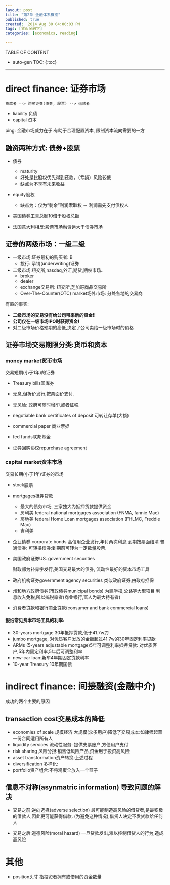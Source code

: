 ```yaml
---
layout: post
title: "第2章 金融体系概览"
published: true
created:  2014 Aug 30 04:00:03 PM
tags: [货币金融学]
categories: [economics, reading]

---
```


TABLE OF CONTENT

* auto-gen TOC:
{:toc}

- - -



# direct finance: 证券市场

    贷款者 --> 购买证券(债券, 股票) --> 借款者 

* liability 负债
* capital 资本

ping: 金融市场威力在于:有助于合理配置资本, 限制资本流向需要的一方

## 融资两种方式: 债券+股票

* 债券
    * maturity
    * 好处是比股权优先得到还款，（亏损）风险较低
    * 缺点为不享有未来收益
     

* equity股权
    * 缺点为：仅为“剩余”利润索取权 － 利润需先支付债权人

* 美国债券工具总额10倍于股权总额
* 法国意大利相反:股票市场融资远大于债券市场

## 证券的两级市场：一级二级

* 一级市场:证券最初的购买者: 
    B
    * 投行: 承销(underwriting)证券
* 二级市场:纽交所,nasdaq,外汇,期货,期权市场..
    * broker
    * dealer
    * exchange交易所: 纽交所,芝加哥商品交易所
    * Over-The-Counter(OTC) market场外市场: 分处各地的交易商


有趣的事实:

* **二级市场的交易没有给公司带来新的资金!!**
* **公司仅在一级市场IPO时获得资金!**
* 对二级市场价格预期的高低,决定了公司卖给一级市场时的价格

## 证券市场交易期限分类:货币和资本

### money market货币市场

交易短期(小于1年)的证券

* Treasury bills国库券

* 无息,但折价发行,按票面价支付.
* 无风险: 政府可随时增印,或者征税

* negotiable bank certificates of deposit 可转让存单(大额)
* commercial paper 商业票据
* fed funds联邦基金
* 证券回购协议repurchase agreement

### capital market资本市场

交易长期(小于1年)证券的市场

  * stock股票
  * mortgages抵押贷款
    * 最大的债务市场, 三家独大为抵押贷款提供资金
    * 房利美 federal national mortgages association (FNMA, fannie Mae)
    * 房地美 federal Home Loan mortgages association (FHLMC, Freddie Mac)
    * 吉利美

  * 企业债券 corporate bonds
    高信用企业发行,年付两次利息,到期按票面结清
    普通债券:
    可转换债券:到期前可转为一定数量股票.

  * 美国政府证券US. government securities

    财政部为补赤字发行,美国交易最大的债券, 流动性最好的资本市场工具

  * 政府机构证券government agency securities
    类似政府证券,由政府担保

  * 州和地方政府债券(市政债券municipal bonds)
    为建学校,公路等大型项目
    利息收入免税,所以搞税率者(商业银行,富人为最大持有者)

  * 消费者贷款和银行商业贷款(consumer and bank commercial loans)

#### 报纸常见资本市场工具的利率:

* 30-years mortgage 30年抵押贷款,低于41.7w刀
* jumbo mortgage, 对优质客户发放的金额超过41.7w的30年固定利率贷款
* ARMs (5-years adjustable mortgage)5年可调整利率抵押贷款: 对优质客户,5年内固定利率,5年后可调整利率
* new-car loan:新车4年期固定贷款利率
* 10-year Treasury 10年期国债

# indirect finance: 间接融资(金融中介)

成功的两个主要的原因

## transaction cost交易成本的降低

* economies of scale 规模经济
  大规模(众多用户)降低了交易成本:如律师起草一份合同适用所有人
* liquidity services 流动性服务: 提供支票账户,方便用户支付
* risk sharing 风险分担:销售低风险产品,资金用于投资高风险
* asset transformation资产转换:上述过程
* diversification 多样化:
* portfolio资产组合:不将鸡蛋全放入一个篮子

## 信息不对称(asynmatric information) 导致问题的解决

* 交易之前:逆向选择(adverse selection)
  最可能制造高风险的借贷者,是最积极的借款人,因此更可能获得借款.
  (为避免这种情况),借贷人决定不发贷款给任何人

* 交易之后:道德风险(moral hazard)
  一旦贷款发出,难以控制借贷人的行为,造成高风险


# 其他
* position头寸 指投资者拥有或借用的资金数量
